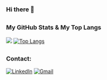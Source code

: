 ### Hi there 👋

<!--
**ergeakova/ergeakova** is a ✨ _special_ ✨ repository because its `README.md` (this file) appears on your GitHub profile.

Here are some ideas to get you started:

- 🔭 I’m currently working on ...
- 🌱 I’m currently learning ...
- 👯 I’m looking to collaborate on ...
- 🤔 I’m looking for help with ...
- 💬 Ask me about ...
- 📫 How to reach me: ...
- 😄 Pronouns: ...
- ⚡ Fun fact: ...
-->
##
### My GitHub Stats & My Top Langs
[![](https://github-readme-stats.vercel.app/api?username=ergeakova&show_icons=true&theme=radical)](https://github.com/ergeakova)     [![Top Langs](https://github-readme-stats.vercel.app/api/top-langs/?username=ergeakova&layout=compact&theme=radical)](https://github.com/ergeakova)

##
### Contact:

<a href="https://www.linkedin.com/in/erge-akova-9b7a92162"> ![LinkedIn](https://img.shields.io/badge/linkedin-%230077B5.svg?style=for-the-badge&logo=linkedin&logoColor=white)</a>
<a href="mailto:ergeak@gmail.com"> ![Gmail](https://img.shields.io/badge/Gmail-D14836?style=for-the-badge&logo=gmail&logoColor=white)</a>


